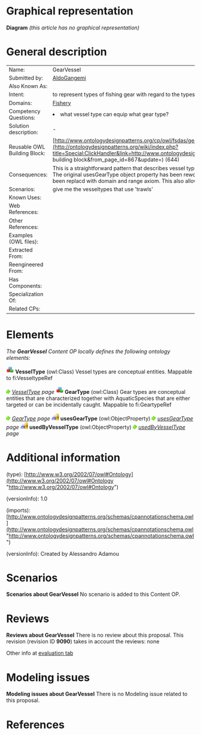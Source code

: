 #  Graphical representation


__Diagram__
_(this article has no graphical representation)_



#  General description




|  |  |
| --- | --- |
|  Name: |  GearVessel |
|  Submitted by: | [AldoGangemi](../User/AldoGangemi.md "User:AldoGangemi") |
|  Also Known As: |  |
|  Intent: |  to represent types of fishing gear with regard to the types of vessel they can be mounted on |
|  Domains: | [Fishery](../Community/Fishery.md "Community:Fishery") |
|  Competency Questions: | <li> what vessel type can equip what gear type?</li> |
|  Solution description: |  - |
|  Reusable OWL Building Block: | [http://www.ontologydesignpatterns.org/cp/owl/fsdas/gearvessel.owl](http://ontologydesignpatterns.org/wiki/index.php?title=Special:ClickHandler&link=http://www.ontologydesignpatterns.org/cp/owl/fsdas/gearvessel.owl&message=OWL building block&from_page_id=867&update=) (644) |
|  Consequences: |  This is a straightforward pattern that describes vessel types in terms of the fishing gear they can be equipped with. The original usesGearType object property has been reworked, in that subclass restrictions for affected classes have been replacd with domain and range axiom. This also allows the definition of inverse property usedByVesselType. |
|  Scenarios: |  give me the vesseltypes that use 'trawls' |
|  Known Uses: |  |
|  Web References: |  |
|  Other References: |  |
|  Examples (OWL files): |  |
|  Extracted From: |  |
|  Reengineered From: |  |
|  Has Components: |  |
|  Specialization Of: |  |
|  Related CPs: |  |


  




#  Elements


_The __GearVessel__ Content OP locally defines the following ontology elements:_



[![Class](./20px-Class.gif)](../Image/Class.gif.md "Class") __VesselType__ (owl:Class) Vessel types are conceptual entities. 
Mappable to fi:VesseltypeRef 



 [![](./11px-ArrowRight.gif)](../Image/ArrowRight.gif.md "ArrowRight.gif") _[VesselType](./GearVessel/usedByVesselType.md "Submissions:GearVessel/VesselType") page_
[![Class](./20px-Class.gif)](../Image/Class.gif.md "Class") __GearType__ (owl:Class) Gear types are conceptual entities that are characterized together with AquaticSpecies that are either targeted or can be incidentally caught. 
Mappable to fi:GeartypeRef 



 [![](./11px-ArrowRight.gif)](../Image/ArrowRight.gif.md "ArrowRight.gif") _[GearType](./GearSpecies/GearType.md "Submissions:GearVessel/GearType") page_
[![ObjectProperty](./20px-ObjectProperty.gif)](../Image/ObjectProperty.gif.md "ObjectProperty") __usesGearType__ (owl:ObjectProperty) 
 [![](./11px-ArrowRight.gif)](../Image/ArrowRight.gif.md "ArrowRight.gif") _[usesGearType](./GearVessel/usesGearType.md "Submissions:GearVessel/usesGearType") page_
[![ObjectProperty](./20px-ObjectProperty.gif)](../Image/ObjectProperty.gif.md "ObjectProperty") __usedByVesselType__ (owl:ObjectProperty) 
 [![](./11px-ArrowRight.gif)](../Image/ArrowRight.gif.md "ArrowRight.gif") _[usedByVesselType](./GearVessel/usedByVesselType.md "Submissions:GearVessel/usedByVesselType") page_
#  Additional information


(type): [http://www.w3.org/2002/07/owl#Ontology](http://www.w3.org/2002/07/owl#Ontology "http://www.w3.org/2002/07/owl#Ontology")


(versionInfo): 1.0


(imports): [http://www.ontologydesignpatterns.org/schemas/cpannotationschema.owl](http://www.ontologydesignpatterns.org/schemas/cpannotationschema.owl "http://www.ontologydesignpatterns.org/schemas/cpannotationschema.owl")


(versionInfo): Created by Alessandro Adamou



#  Scenarios



__Scenarios about GearVessel__
No scenario is added to this Content OP.




#  Reviews



__Reviews about GearVessel__
There is no review about this proposal.
This revision (revision ID __9090__) takes in account the reviews: none


Other info at [evaluation tab](http://ontologydesignpatterns.org/wiki/index.php?title=Submissions:GearVessel&action=evaluation "http://ontologydesignpatterns.org/wiki/index.php?title=Submissions:GearVessel&action=evaluation")




  




#  Modeling issues



__Modeling issues about GearVessel__
There is no Modeling issue related to this proposal.




  




#  References